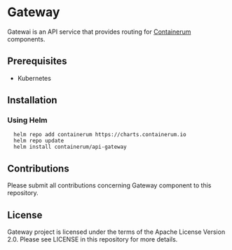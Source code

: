 # Gateway 
Gatewai is an API service that provides routing for [Containerum](https://github.com/containerum/containerum) components.

## Prerequisites
* Kubernetes

## Installation

### Using Helm

```
  helm repo add containerum https://charts.containerum.io
  helm repo update
  helm install containerum/api-gateway
```

## Contributions
Please submit all contributions concerning Gateway component to this repository.

## License
Gateway project is licensed under the terms of the Apache License Version 2.0. Please see LICENSE in this repository for more details.
